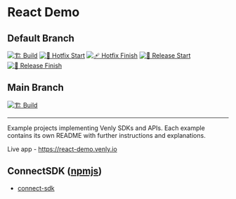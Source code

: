 # React Demo

## Default Branch

[![🏗️ Build](https://github.com/ArkaneNetwork/react-demo/actions/workflows/build.yml/badge.svg)](https://github.com/ArkaneNetwork/react-demo/actions/workflows/build.yml) [![🤕 Hotfix Start](https://github.com/ArkaneNetwork/react-demo/actions/workflows/hotfix_start.yml/badge.svg)](https://github.com/ArkaneNetwork/react-demo/actions/workflows/hotfix_start.yml) [![🩹 Hotfix Finish](https://github.com/ArkaneNetwork/react-demo/actions/workflows/hotfix_finish.yml/badge.svg)](https://github.com/ArkaneNetwork/react-demo/actions/workflows/hotfix_finish.yml) [![🛫 Release Start](https://github.com/ArkaneNetwork/react-demo/actions/workflows/release_start.yml/badge.svg)](https://github.com/ArkaneNetwork/react-demo/actions/workflows/release_start.yml) [![🛬 Release Finish](https://github.com/ArkaneNetwork/react-demo/actions/workflows/release_finish.yml/badge.svg)](https://github.com/ArkaneNetwork/react-demo/actions/workflows/release_finish.yml)

## Main Branch

[![🏗️ Build](https://github.com/ArkaneNetwork/react-demo/actions/workflows/build.yml/badge.svg?branch=main)](https://github.com/ArkaneNetwork/react-demo/actions/workflows/build.yml)

---

Example projects implementing Venly SDKs and APIs. Each example contains its own README with further instructions and explanations.

Live app - https://react-demo.venly.io

## ConnectSDK ([npmjs](https://www.npmjs.com/package/@venly/connect))

- [connect-sdk](connect-sdk)
